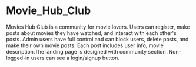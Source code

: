 # Movie_Hub_Club
Movies Hub Club is a community for movie lovers. Users can register, make posts about movies they have watched, and interact with each other's posts. Admin users have full control and can block users, delete posts, and make their own movie posts. Each post includes user info, movie description.The landing page is designed with community section .Non-logged-in users can see a login/signup button.
